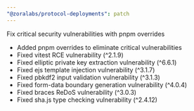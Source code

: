 ```yaml
---
"@zoralabs/protocol-deployments": patch
---
```


Fix critical security vulnerabilities with pnpm overrides

- Added pnpm overrides to eliminate critical vulnerabilities
- Fixed vitest RCE vulnerability (^2.1.9)
- Fixed elliptic private key extraction vulnerability (^6.6.1)  
- Fixed ejs template injection vulnerability (^3.1.7)
- Fixed pbkdf2 input validation vulnerability (^3.1.3)
- Fixed form-data boundary generation vulnerability (^4.0.4)
- Fixed braces ReDoS vulnerability (^3.0.3)
- Fixed sha.js type checking vulnerability (^2.4.12)
